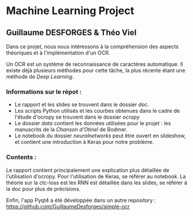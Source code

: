 # Machine Learning Project

## Guillaume DESFORGES & Théo Viel

Dans ce projet, nous nous intéressons à la compréhension des aspects théoriques et à l'implémentation d'un OCR.

Un OCR est un système de reconnaissance de caractères automatique.
Il existe déjà plusieurs méthodes pour cette tâche, la plus récente étant une méthode de *Deep Learning*.

### Informations sur le répot :

* Le rapport et les slides se trouvent dans le dossier *doc*.
* Les scripts Python utilisés et les courbes obtenues dans le cadre de l'étude d'ocropy se trouvent dans le dossier *ocropy*
* Le dossier *data* contient les données utilisées pour le projet : les manuscrits de la *Chanson d'Otinel* de Bodmer.
* Le notebook du dossier *neuralnetworks* peut être ouvert en slideshow, et contient une introduction à Keras pour notre problème.

### Contents :

Le rapport contient principalement une explication plus détaillée de l'utilisation d'ocropy.
Pour l'utilisation de Keras, se référer au notebook.
La théorie sur la ctc-loss est les RNN est détaillée dans les slides, se référer à la doc pour plus de précisions.

Enfin, l'app Pyqt4 a été développée dans un autre repository : 
https://github.com/GuillaumeDesforges/simple-ocr
